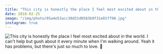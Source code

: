 ```yaml
---
title: "This city is honestly the place I feel most excited about in the world. I can't help but gush about it every minute when I'm walking around. Yeah it has problems, but there's just so much to love. 🌿"
date: 2016-02-25
image: "/img/photo/95a4e53acc30d31d0583b9f31e01ff90.jpg"
instagram: true
---
```


![This city is honestly the place I feel most excited about in the world. I can't help but gush about it every minute when I'm walking around. Yeah it has problems, but there's just so much to love. 🌿](/img/photo/95a4e53acc30d31d0583b9f31e01ff90.jpg)

